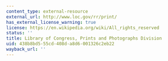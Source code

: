 ```yaml
---
content_type: external-resource
external_url: http://www.loc.gov/rr/print/
has_external_license_warning: true
license: https://en.wikipedia.org/wiki/All_rights_reserved
status: ''
title: Library of Congress, Prints and Photographs Division
uid: 438b8bd5-55cd-408d-a8d6-001326c2eb22
wayback_url: ''
---
```

